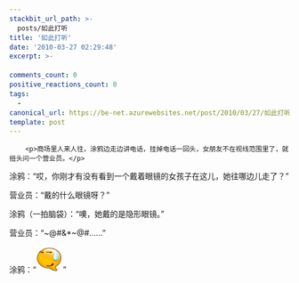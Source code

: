 ```yaml
---
stackbit_url_path: >-
  posts/如此打听
title: '如此打听'
date: '2010-03-27 02:29:48'
excerpt: >-
  
comments_count: 0
positive_reactions_count: 0
tags: 
  - 
canonical_url: https://be-net.azurewebsites.net/post/2010/03/27/如此打听
template: post
---
```


        <p>商场里人来人往，涂鸦边走边讲电话，挂掉电话一回头，女朋友不在视线范围里了，就扭头问一个营业员。</p>
<p>涂鸦：“哎，你刚才有没有看到一个戴着眼镜的女孩子在这儿，她往哪边儿走了？”</p>
<p>营业员：“戴的什么眼镜呀？”</p>
<p>涂鸦（一拍脑袋）：“噢，她戴的是隐形眼镜。”</p>
<p>营业员：“~@#&amp;*~@#……”</p>
<p>涂鸦：“<img alt="" src="https://raw.githubusercontent.com/Jeff-Tian/blogengine.net/master/Source/BlogEngine/BlogEngine.NET/App_Data/files/image_222.png">”</p>
      